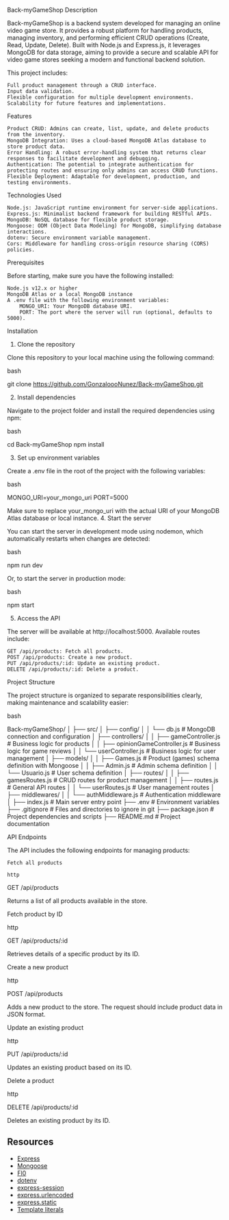 Back-myGameShop
Description

Back-myGameShop is a backend system developed for managing an online video game store. It provides a robust platform for handling products, managing inventory, and performing efficient CRUD operations (Create, Read, Update, Delete). Built with Node.js and Express.js, it leverages MongoDB for data storage, aiming to provide a secure and scalable API for video game stores seeking a modern and functional backend solution.

This project includes:

    Full product management through a CRUD interface.
    Input data validation.
    Flexible configuration for multiple development environments.
    Scalability for future features and implementations.

Features

    Product CRUD: Admins can create, list, update, and delete products from the inventory.
    MongoDB Integration: Uses a cloud-based MongoDB Atlas database to store product data.
    Error Handling: A robust error-handling system that returns clear responses to facilitate development and debugging.
    Authentication: The potential to integrate authentication for protecting routes and ensuring only admins can access CRUD functions.
    Flexible Deployment: Adaptable for development, production, and testing environments.

Technologies Used

    Node.js: JavaScript runtime environment for server-side applications.
    Express.js: Minimalist backend framework for building RESTful APIs.
    MongoDB: NoSQL database for flexible product storage.
    Mongoose: ODM (Object Data Modeling) for MongoDB, simplifying database interactions.
    dotenv: Secure environment variable management.
    Cors: Middleware for handling cross-origin resource sharing (CORS) policies.

Prerequisites

Before starting, make sure you have the following installed:

    Node.js v12.x or higher
    MongoDB Atlas or a local MongoDB instance
    A .env file with the following environment variables:
        MONGO_URI: Your MongoDB database URI.
        PORT: The port where the server will run (optional, defaults to 5000).

Installation

1. Clone the repository

Clone this repository to your local machine using the following command:

bash

git clone https://github.com/GonzaloooNunez/Back-myGameShop.git

2. Install dependencies

Navigate to the project folder and install the required dependencies using npm:

bash

cd Back-myGameShop
npm install

3. Set up environment variables

Create a .env file in the root of the project with the following variables:

bash

MONGO_URI=your_mongo_uri
PORT=5000

Make sure to replace your_mongo_uri with the actual URI of your MongoDB Atlas database or local instance. 4. Start the server

You can start the server in development mode using nodemon, which automatically restarts when changes are detected:

bash

npm run dev

Or, to start the server in production mode:

bash

npm start

5. Access the API

The server will be available at http://localhost:5000. Available routes include:

    GET /api/products: Fetch all products.
    POST /api/products: Create a new product.
    PUT /api/products/:id: Update an existing product.
    DELETE /api/products/:id: Delete a product.

Project Structure

The project structure is organized to separate responsibilities clearly, making maintenance and scalability easier:

bash

Back-myGameShop/ │ ├── src/ │ ├── config/ │ │ └── db.js # MongoDB connection and configuration │ ├── controllers/ │ │ ├── gameController.js # Business logic for products │ │ ├── opinionGameController.js # Business logic for game reviews │ │ └── userController.js # Business logic for user management │ ├── models/ │ │ ├── Games.js # Product (games) schema definition with Mongoose │ │ ├── Admin.js # Admin schema definition │ │ └── Usuario.js # User schema definition │ ├── routes/ │ │ ├── gamesRoutes.js # CRUD routes for product management │ │ ├── routes.js # General API routes │ │ └── userRoutes.js # User management routes │ ├── middlewares/ │ │ └── authMiddleware.js # Authentication middleware │ ├── index.js # Main server entry point ├── .env # Environment variables ├── .gitignore # Files and directories to ignore in git ├── package.json # Project dependencies and scripts ├── README.md # Project documentation

API Endpoints

The API includes the following endpoints for managing products:

    Fetch all products

    http

GET /api/products

Returns a list of all products available in the store.

Fetch product by ID

http

GET /api/products/:id

Retrieves details of a specific product by its ID.

Create a new product

http

POST /api/products

Adds a new product to the store. The request should include product data in JSON format.

Update an existing product

http

PUT /api/products/:id

Updates an existing product based on its ID.

Delete a product

http

DELETE /api/products/:id

Deletes an existing product by its ID.

## Resources

- [Express](https://expressjs.com/)
- [Mongoose](https://mongoosejs.com/)
- [Fl0](https://fl0.io/)
- [dotenv](https://www.npmjs.com/package/dotenv)
- [express-session](https://www.npmjs.com/package/express-session)
- [express.urlencoded](https://expressjs.com/en/api.html#express.urlencoded)
- [express.static](https://expressjs.com/en/api.html#express.static)
- [Template literals](https://developer.mozilla.org/en-US/docs/Web/JavaScript/Reference/Template_literals)
